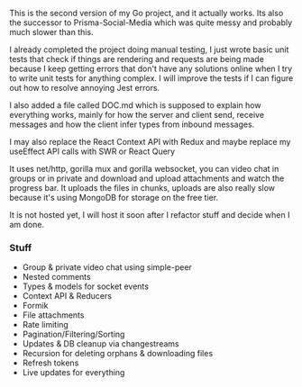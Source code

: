 This is the second version of my Go project, and it actually works. Its also the successor to Prisma-Social-Media which was quite messy and probably much slower than this.

I already completed the project doing manual testing, I just wrote basic unit tests that check if things are rendering and requests are being made because I keep getting errors that don't have any solutions online when I try to write unit
tests for anything complex. I will improve the tests if I can figure out how to resolve annoying Jest errors.

I also added a file called DOC.md which is supposed to explain how everything works, mainly for how the server and client send, receive messages and how the client infer types from inbound messages.

I may also replace the React Context API with Redux and maybe replace my useEffect API calls with SWR or React Query

It uses net/http, gorilla mux and gorilla websocket, you can video chat in groups or in private and download and upload attachments and watch the progress bar. It uploads the files in chunks, uploads are also really slow because it's using MongoDB for storage on the free tier.

It is not hosted yet, I will host it soon after I refactor stuff and decide when I am done.

### Stuff

- Group & private video chat using simple-peer
- Nested comments
- Types & models for socket events
- Context API & Reducers
- Formik
- File attachments
- Rate limiting
- Pagination/Filtering/Sorting
- Updates & DB cleanup via changestreams
- Recursion for deleting orphans & downloading files
- Refresh tokens
- Live updates for everything